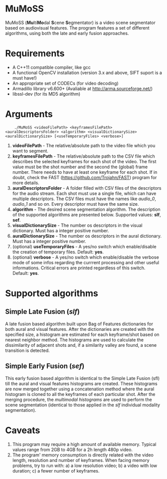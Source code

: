 # MuMoSS
MuMoSS (**Mu**lti**Mo**dal **S**cene **S**egmentator) is a video scene segmentator based on audiovisual features. The program features a set of different algorithms, using both the late and early fusion approaches.

# Requirements
*	A C++11 compatible compiler, like gcc
*	A functional OpenCV installation (version 3.x and above, SIFT suport is a must have!)
*   An appropriate set of CODECs (for video decoding)
*	Armadillo library v6.600+ (Avaliable at http://arma.sourceforge.net/)
*	libssl-dev (for its MD5 algorithm)

# Arguments
		./MuMoSS <videoFilePath> <keyframesFilePath> <auralDescriptorsFolder> <algorithm> <visualDictionarySize> <auralDictionarySize> [<useTemporaryFiles> <verbose>]
1. **videoFilePath** - The relative/absolute path to the video file which you want to segment.
2. **keyframesFilePath** - The relative/absolute path to the CSV file which describes the selected keyframes for each shot of the video. The first value must be the shot number and the second the (global) frame number. There needs to have at least one keyframe for each shot. If in doubt, check the FAST (https://github.com/Trojahn/FAST) program for more details.
3. **auralDescriptorsFolder** - A folder filled with CSV files of the descriptors for the audio stream. Each shot must use a single file, which can have multiple descriptors. The CSV files must have the names like *audio_0*, *audio_1* and so on. Every descriptor must have the same size.
4. **algorithm** - The desired scene segmentation algorithm. The description of the supported algorithms are presented below. Supported values: **slf**, **sef**.
5. **visualDictionarySize** - The number os descriptors in the visual dictionary. Must has a integer positive number.
6. **auralDictionarySize** - The number os descriptors in the aural dictionary. Must has a integer positive number.
7. (optional) **useTemporaryFiles** - A yes/no switch which enable/disable the creation of temporary files. Default: **yes**.
8. (optional) **verbose** - A yes/no switch which enable/disable the verbose mode of some infos regarding the currrent processing and other useful informations. Critical errors are printed regardless of this switch. Default: **yes**.


# Supported algorithms
## Simple Late Fusion (*slf*)
A late fusion based algorithm built upon Bag of Features dictionaries for both aural and visual features. After the dictionaries are created with the specified size, a histogram are estimated for each keyframe/shot based on nearest neighbor method. The histograms are used to calculate the dissimilarity of adjacent shots and, if a similarity valley are found, a scene transition is detected.

## Simple Early Fusion (*sef*)
This early fusion based algorithm is identical to the Simple Late Fusion (sfl) till the aural and visual features histograms are created. 
These histograms are now merged together using a concatenation method where the aural histogram is cloned to all the keyframes of each particular shot. 
After the merging procedure, the *multimodal histograms* are used to perform the scene segmentation (identical to those applied in the *slf* individual modality segmentation).

# Caveats
1. This program may require a high amount of available memory. Typical values range from 2GB to 4GB for a 2h length 480p video.
2. The program' memory consumption is directly related with the video length, resolution and number of keyframes. When facing memory problems, try to run with: a) a low resolution video; b) a video with low duration; c) a fewer number of keyframes.
		
